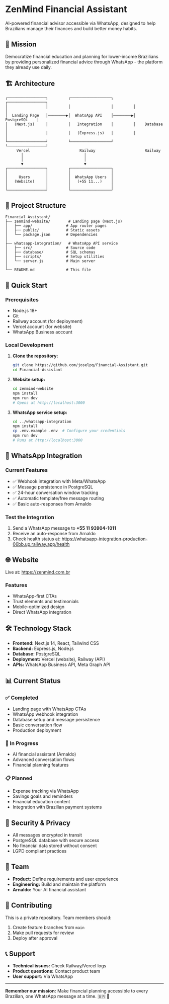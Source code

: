# ZenMind Financial Assistant

AI-powered financial advisor accessible via WhatsApp, designed to help Brazilians manage their finances and build better money habits.

## 🎯 Mission

Democratize financial education and planning for lower-income Brazilians by providing personalized financial advice through WhatsApp - the platform they already use daily.

## 🏗️ Architecture

```
┌─────────────────┐         ┌──────────────────┐         ┌─────────────────┐
│                 │         │                  │         │                 │
│  Landing Page   │────────▶│  WhatsApp API    │────────▶│   PostgreSQL    │
│   (Next.js)     │         │   Integration    │         │    Database     │
│                 │         │   (Express.js)   │         │                 │
└─────────────────┘         └──────────────────┘         └─────────────────┘
     Vercel                      Railway                      Railway
       │                           │
       │                           │
       ▼                           ▼
┌─────────────────┐         ┌──────────────────┐
│                 │         │                  │
│     Users       │         │  WhatsApp Users  │
│   (Website)     │         │   (+55 11...)    │
│                 │         │                  │
└─────────────────┘         └──────────────────┘
```

## 📁 Project Structure

```
Financial Assistant/
├── zenmind-website/        # Landing page (Next.js)
│   ├── app/               # App router pages
│   ├── public/            # Static assets
│   └── package.json       # Dependencies
│
├── whatsapp-integration/   # WhatsApp API service
│   ├── src/               # Source code
│   ├── database/          # SQL schemas
│   ├── scripts/           # Setup utilities
│   └── server.js          # Main server
│
└── README.md              # This file
```

## 🚀 Quick Start

### Prerequisites
- Node.js 18+
- Git
- Railway account (for deployment)
- Vercel account (for website)
- WhatsApp Business account

### Local Development

1. **Clone the repository:**
   ```bash
   git clone https://github.com/joselpq/Financial-Assistant.git
   cd Financial-Assistant
   ```

2. **Website setup:**
   ```bash
   cd zenmind-website
   npm install
   npm run dev
   # Opens at http://localhost:3000
   ```

3. **WhatsApp service setup:**
   ```bash
   cd ../whatsapp-integration
   npm install
   cp .env.example .env  # Configure your credentials
   npm run dev
   # Runs at http://localhost:3000
   ```

## 💬 WhatsApp Integration

### Current Features
- ✅ Webhook integration with Meta/WhatsApp
- ✅ Message persistence in PostgreSQL
- ✅ 24-hour conversation window tracking
- ✅ Automatic template/free message routing
- ✅ Basic auto-responses from Arnaldo

### Test the Integration
1. Send a WhatsApp message to **+55 11 93904-1011**
2. Receive an auto-response from Arnaldo
3. Check health status at: https://whatsapp-integration-production-06bb.up.railway.app/health

## 🌐 Website

Live at: https://zenmind.com.br

### Features
- WhatsApp-first CTAs
- Trust elements and testimonials
- Mobile-optimized design
- Direct WhatsApp integration

## 🛠️ Technology Stack

- **Frontend:** Next.js 14, React, Tailwind CSS
- **Backend:** Express.js, Node.js
- **Database:** PostgreSQL
- **Deployment:** Vercel (website), Railway (API)
- **APIs:** WhatsApp Business API, Meta Graph API

## 📊 Current Status

### ✅ Completed
- Landing page with WhatsApp CTAs
- WhatsApp webhook integration
- Database setup and message persistence
- Basic conversation flow
- Production deployment

### 🚧 In Progress
- AI financial assistant (Arnaldo)
- Advanced conversation flows
- Financial planning features

### 📋 Planned
- Expense tracking via WhatsApp
- Savings goals and reminders
- Financial education content
- Integration with Brazilian payment systems

## 🔐 Security & Privacy

- All messages encrypted in transit
- PostgreSQL database with secure access
- No financial data stored without consent
- LGPD compliant practices

## 👥 Team

- **Product:** Define requirements and user experience
- **Engineering:** Build and maintain the platform
- **Arnaldo:** Your AI financial assistant

## 🤝 Contributing

This is a private repository. Team members should:
1. Create feature branches from `main`
2. Make pull requests for review
3. Deploy after approval

## 📞 Support

- **Technical issues:** Check Railway/Vercel logs
- **Product questions:** Contact product team
- **User support:** Via WhatsApp

---

**Remember our mission:** Make financial planning accessible to every Brazilian, one WhatsApp message at a time. 🇧🇷 💚